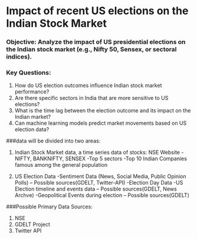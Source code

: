 # Impact of recent US elections on the Indian Stock Market

### Objective: Analyze the impact of US presidential elections on the Indian stock market (e.g., Nifty 50, Sensex, or sectoral indices).

### Key Questions:
1) How do US election outcomes influence Indian stock market performance?
2) Are there specific sectors in India that are more sensitive to US elections?
3) What is the time lag between the election outcome and its impact on the Indian market?
4) Can machine learning models predict market movements based on US election data?

###data will be divided into two areas:
1) Indian Stock Market data, a time series data of stocks: NSE Website
 	-NIFTY, BANKNIFTY, SENSEX
 	-Top 5 sectors
 	-Top 10 Indian Companies famous among the general population  
 
2) US Election Data
 	-Sentiment Data (News, Social Media, Public Opinion Polls) – Possible sources(GDELT, Twitter-API)
	-Election Day Data
	-US Election timeline and events data – Possible sources(GDELT, News Archve)
	-Geopolitical Events during election – Possible sources(GDELT)

###Possible Primary Data Sources:
1) NSE
2) GDELT Project
3) Twitter API
